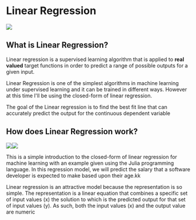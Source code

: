 # Linear Regression
![](https://miro.medium.com/max/1200/1*N1-K-A43_98pYZ27fnupDA.jpeg)

## What is Linear Regression?

Linear regression is a supervised learning algorithm that is applied to **real valued** target functions in order to predict a range of possible outputs for a given input. 

Linear Regression is one of the simplest algorithms in machine learning under supervised learning and it can be trained in different ways. However at this time  I'll be using the closed-form of linear regression.

The goal of the Linear regression is to find the best fit line that can accurately predict the output for the continuous dependent variable

## How does Linear Regression work?

![](https://github.com/Dnsibu/NsibuD_DATA_4319/blob/main/Supervised%20Learning/03-Linear%20Regression/how%20does%20it%20work.jpg?raw=true)![](https://github.com/Dnsibu/NsibuD_DATA_4319/blob/main/Supervised%20Learning/03-Linear%20Regression/how%20it%20works%20cont.jpg?raw=true)


This is a simple introduction to the closed-form of linear regression for machine learning with an example given using the Julia programming language. In this regression model, we will predict the salary that a software developer is expected to make based upon their age.kk


Linear regression is an attractive model because the representation is so simple. The representation is a linear equation that combines a specific set of input values (x) the solution to which is the predicted output for that set of input values (y). As such, both the input values (x) and the output value are numeric
